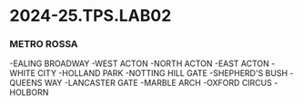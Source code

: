 # 2024-25.TPS.LAB02
### METRO ROSSA
-EALING BROADWAY
-WEST ACTON
-NORTH ACTON
-EAST ACTON
-WHITE CITY
-HOLLAND PARK
-NOTTING HILL GATE
-SHEPHERD'S BUSH
-QUEENS WAY
-LANCASTER GATE
-MARBLE ARCH
-OXFORD CIRCUS
-HOLBORN